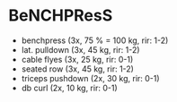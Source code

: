 # BeNCHPResS
* benchpress (3x, 75 % = 100 kg, rir: 1-2)
* lat. pulldown (3x, 45 kg, rir: 1-2)
* cable flyes (3x, 25 kg, rir: 0-1)
* seated row (3x, 45 kg, rir: 1-2)
* triceps pushdown (2x, 30 kg, rir: 0-1)
* db curl (2x, 10 kg, rir: 0-1)
